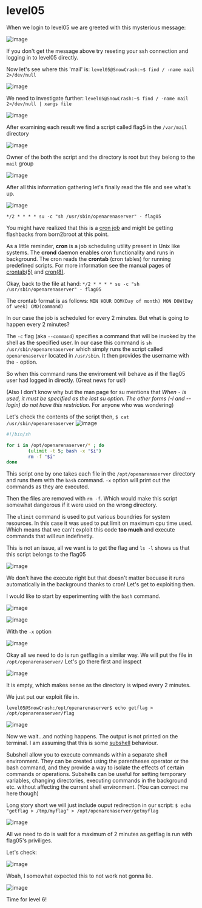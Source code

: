 # level05

When we login to level05 we are greeted with this mysterious message:

![image](https://github.com/user-attachments/assets/87ab7b93-e29c-4c7c-b8e9-cbdd9a9ad828)

If you don't get the message above try reseting your ssh connection and logging in to level05 directly. 

Now let's see where this 'mail' is: `level05@SnowCrash:~$ find / -name mail 2>/dev/null`

![image](https://github.com/user-attachments/assets/517f1790-d4ca-4573-9c6b-2cd67210827d)

We need to investigate further: `level05@SnowCrash:~$ find / -name mail 2>/dev/null | xargs file`

![image](https://github.com/user-attachments/assets/8fa938cc-70db-464a-9e2e-30cc4949b8de)

After examining each result we find a script called flag5 in the `/var/mail` directory

![image](https://github.com/user-attachments/assets/0fc7e992-9d27-4af9-85a1-0887a472aeec)

Owner of the both the script and the directory is root but they belong to the `mail` group

![image](https://github.com/user-attachments/assets/36f3ed98-232d-4689-a3f1-b5a0ce26c994)

After all this information gathering let's finally read the file and see what's up.

![image](https://github.com/user-attachments/assets/b292d9a3-f7c3-466a-8444-ef9119382e91)

`*/2 * * * * su -c "sh /usr/sbin/openarenaserver" - flag05`

You might have realized that this is a [cron job](https://www.freecodecamp.org/news/cron-jobs-in-linux/) and might be getting flashbacks from born2broot at this point.

As a little reminder, **cron** is a job scheduling utility present in Unix like systems. The **crond** daemon enables cron functionality and runs in background. The cron reads the **crontab** (cron tables) for running predefined scripts. For more information see the manual pages of [crontab(5)](https://man7.org/linux/man-pages/man5/crontab.5.html) and [cron(8)](https://www.man7.org/linux/man-pages/man8/cron.8.html).

Okay, back to the file at hand: `*/2 * * * * su -c "sh /usr/sbin/openarenaserver" - flag05`

The crontab format is as follows: `MIN HOUR DOM(Day of month) MON DOW(Day of week) CMD(command)`

In our case the job is scheduled for every 2 minutes. But what is going to happen every 2 minutes? 

The `-c` flag (aka `--command`) specifies a command that will be invoked by the shell as the specified user. In our case this command is `sh /usr/sbin/openarenaserver` which simply runs the script called `openarenaserver` located in `/usr/sbin`. It then provides the username with the `-` option. 

So when this command runs the enviroment will behave as if the flag05 user had logged in directly. (Great news for us!)

(Also I don't know why but the man page for su mentions that 
<i>When `-` is used, it must be specified as the last su option. The other forms (-l and --login) do not have this restriction.</i> For anyone who was wondering)

Let's check the contents of the script then, `$ cat /usr/sbin/openarenaserver`
![image](https://github.com/user-attachments/assets/e7fa4a20-25c6-403f-a2cf-80ed8d4b9a4c)

```sh
#!/bin/sh

for i in /opt/openarenaserver/* ; do
        (ulimit -t 5; bash -x "$i")
        rm -f "$i"
done
```
This script one by one takes each file in the `/opt/openarenaserver` directory and runs them with the `bash` command. `-x` option will print out the commands as they are executed.

Then the files are removed with `rm -f`. Which would make this script somewhat dangerous if it were used on the wrong directory. 

The `ulimit` command is used to put various boundries for system resources. In this case it was used to put limit on maximum cpu time used. Which means that we can't exploit this code **too much** and execute commands that will run indefinetly.

This is not an issue, all we want is to get the flag and `ls -l` shows us that this script belongs to the flag05

![image](https://github.com/user-attachments/assets/7549b0d5-13c4-4fba-ba30-fbe2ed4e760f)

We don't have the execute right but that doesn't matter becuase it runs automatically in the background thanks to cron! Let's get to exploiting then.

I would like to start by experimenting with the `bash` command.

![image](https://github.com/user-attachments/assets/f02c1f9c-aa6f-4530-ae0b-fa9b0592fb5c)

![image](https://github.com/user-attachments/assets/b87abe0b-a821-4aeb-8825-df6c51f46fdd)

With the `-x` option

![image](https://github.com/user-attachments/assets/26ac9f42-a231-4027-b136-c2d97316d302)

Okay all we need to do is run getflag in a similar way. We will put the file in `/opt/openarenaserver/`
Let's go there first and inspect

![image](https://github.com/user-attachments/assets/3b8515a6-d804-49d6-9297-a6b91595bad1)

It is empty, which makes sense as the directory is wiped every 2 minutes.

We just put our exploit file in.

`level05@SnowCrash:/opt/openarenaserver$ echo getflag > /opt/openarenaserver/flag`

![image](https://github.com/user-attachments/assets/86d331f9-ec8a-41fa-87b3-868b45507df9)

 Now we wait...and nothing happens. The output is not printed on the terminal. I am assuming that this is some [subshell](https://www.geeksforgeeks.org/shell-scripting-subshell/) behaviour.

Subshell allow you to execute commands within a separate shell environment. They can be created using the parentheses operator or the bash command, and they provide a way to isolate the effects of certain commands or operations. Subshells can be useful for setting temporary variables, changing directories, executing commands in the background etc. without affecting the current shell environment. (You can correct me here though)

Long story short we will just include ouput redirection in our script: `$ echo "getflag > /tmp/myflag" > /opt/openarenaserver/getmyflag`

![image](https://github.com/user-attachments/assets/90012be8-594c-4e5a-a4d0-bc8a1055f68d)

All we need to do is wait for a maximum of 2 minutes as getflag is run with flag05's priviliges.

Let's check:

![image](https://github.com/user-attachments/assets/04fd3376-9878-4325-9f9e-dc1af4c432fb)

Woah, I somewhat expected this to not work not gonna lie.

![image](https://github.com/user-attachments/assets/2670d89f-3b31-4828-b43b-d2aeda2da80e)

Time for level 6!
